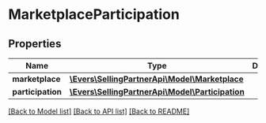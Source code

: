 # MarketplaceParticipation

## Properties
Name | Type | Description | Notes
------------ | ------------- | ------------- | -------------
**marketplace** | [**\Evers\SellingPartnerApi\Model\Marketplace**](Marketplace.md) |  | 
**participation** | [**\Evers\SellingPartnerApi\Model\Participation**](Participation.md) |  | 

[[Back to Model list]](../README.md#documentation-for-models) [[Back to API list]](../README.md#documentation-for-api-endpoints) [[Back to README]](../README.md)


